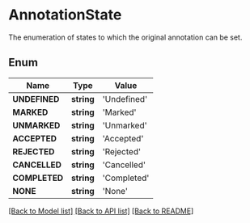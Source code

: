 # AnnotationState
The enumeration of states to which the original annotation can be set.

## Enum
Name | Type | Value
------------ | ------------- | -------------
**UNDEFINED** | **string** | 'Undefined'
**MARKED** | **string** | 'Marked'
**UNMARKED** | **string** | 'Unmarked'
**ACCEPTED** | **string** | 'Accepted'
**REJECTED** | **string** | 'Rejected'
**CANCELLED** | **string** | 'Cancelled'
**COMPLETED** | **string** | 'Completed'
**NONE** | **string** | 'None'


[[Back to Model list]](../README.md#documentation-for-models) [[Back to API list]](../README.md#documentation-for-api-endpoints) [[Back to README]](../README.md)



